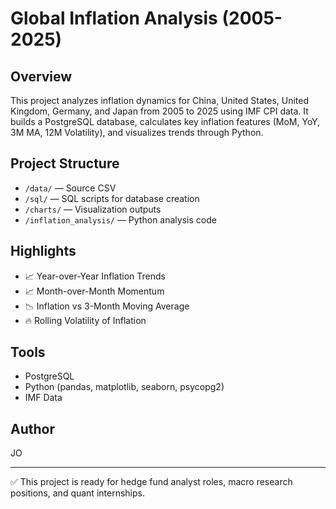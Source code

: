 # Global Inflation Analysis (2005-2025)

## Overview
This project analyzes inflation dynamics for China, United States, United Kingdom, Germany, and Japan from 2005 to 2025 using IMF CPI data. It builds a PostgreSQL database, calculates key inflation features (MoM, YoY, 3M MA, 12M Volatility), and visualizes trends through Python.

## Project Structure
- `/data/` — Source CSV
- `/sql/` — SQL scripts for database creation
- `/charts/` — Visualization outputs
- `/inflation_analysis/` — Python analysis code

## Highlights
- 📈 Year-over-Year Inflation Trends
- 📈 Month-over-Month Momentum
- 📉 Inflation vs 3-Month Moving Average
- 🔥 Rolling Volatility of Inflation

## Tools
- PostgreSQL
- Python (pandas, matplotlib, seaborn, psycopg2)
- IMF Data

## Author
JO

---

✅ This project is ready for hedge fund analyst roles, macro research positions, and quant internships.
